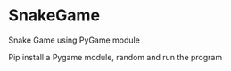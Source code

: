 # SnakeGame
Snake Game using PyGame module


Pip install a Pygame module, random and run the program
